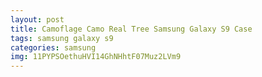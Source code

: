 ```yaml
---
layout: post
title: Camoflage Camo Real Tree Samsung Galaxy S9 Case
tags: samsung galaxy s9
categories: samsung
img: 11PYPSOethuHVI14GhNHhtF07Muz2LVm9
---
```

